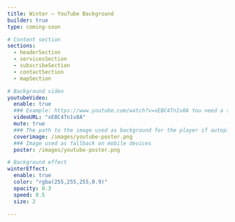 ```yaml
---
title: Winter – YouTube Background
builder: true
type: coming-soon

# Content section
sections:
  - headerSection
  - servicesSection
  - subscribeSection
  - contactSection
  - mapSection

# Background video
youtubeVideo: 
  enable: true
  ### Example: https://www.youtube.com/watch?v=xEBC4Tn1v8A You need a short link: xEBC4Tn1v8A
  videoURL: "xEBC4Tn1v8A"
  mute: true
  ### The path to the image used as background for the player if autoplay
  coverimage: /images/youtube-poster.png
  ### Image used as fallback on mobile devices
  poster: /images/youtube-poster.png

# Background effect
winterEffect: 
  enable: true
  color: "rgba(255,255,255,0.9)"
  opacity: 0.3
  speed: 0.5
  size: 2

---
```

